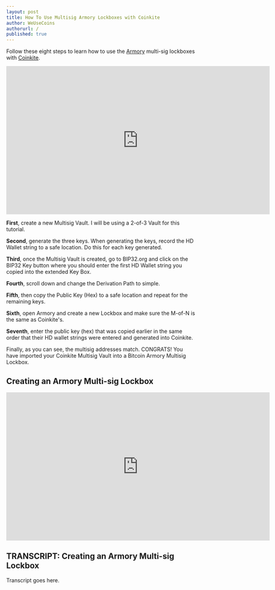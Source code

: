 ```yaml
---
layout: post
title: How To Use Multisig Armory Lockboxes with Coinkite
author: WeUseCoins
authorurl: /
published: true
---
```


<p>Follow these eight steps to learn how to use the <a href="/armory/">Armory</a> multi-sig lockboxes with <a href="/coinkite/">Coinkite</a>.
<center><iframe width="700" height="394" src="https://www.youtube.com/embed/t56TNtlRPj8" frameborder="0" allowfullscreen></iframe></center>
<p><b>First</b>, create a new Multisig Vault. I will be using a 2-of-3 Vault for this tutorial.
<p><b>Second</b>, generate the three keys. When generating the keys, record the HD Wallet string to a safe location. Do this for each key generated.
<p><b>Third</b>, once the Multisig Vault is created, go to BIP32.org and click on the BIP32 Key button where you should enter the first HD Wallet string you copied into the extended Key Box.
<p><b>Fourth</b>, scroll down and change the Derivation Path to simple.
<p><b>Fifth</b>, then copy the Public Key (Hex) to a safe location and repeat for the remaining keys.
<p><b>Sixth</b>, open Armory and create a new Lockbox and make sure the M-of-N is the same as Coinkite's.
<p><b>Seventh</b>, enter the public key (hex) that was copied earlier in the same order that their HD wallet strings were entered and generated into Coinkite.
<p>Finally, as you can see, the multisig addresses match. CONGRATS! You have imported your Coinkite Multisig Vault into a Bitcoin Armory Multisig Lockbox.
<p><h2>Creating an Armory Multi-sig Lockbox</h2>
<center><iframe width="700" height="394" src="https://www.youtube.com/embed/B5E3WQjSB6w" frameborder="0" allowfullscreen></iframe></center>
<p><h2>TRANSCRIPT: Creating an Armory Multi-sig Lockbox</h2>
<p>Transcript goes here.